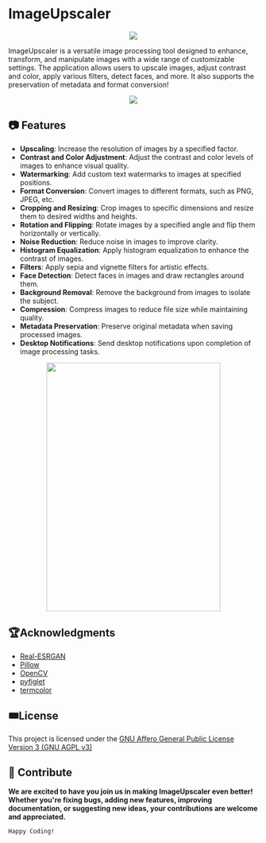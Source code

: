 # ImageUpscaler
<p align="center">
 <img  src="https://github.com/aa-sikkkk/ImageUpscaler/assets/152005759/095015d9-722f-4cd5-a881-7d57d66a51d7">
</p>


ImageUpscaler is a versatile image processing tool designed to enhance, transform, and manipulate images with a wide range of customizable settings. The application allows users to upscale images, adjust contrast and color, apply various filters, detect faces, and more. It also supports the preservation of metadata and format conversion!




<p align="center">
 <img src="https://github.com/aa-sikkkk/ImageUpscaler/assets/152005759/182e139b-2582-4070-a09d-cf249aa86878">
</p>


## 📷 Features

- **Upscaling**: Increase the resolution of images by a specified factor.
- **Contrast and Color Adjustment**: Adjust the contrast and color levels of images to enhance visual quality.
- **Watermarking**: Add custom text watermarks to images at specified positions.
- **Format Conversion**: Convert images to different formats, such as PNG, JPEG, etc.
- **Cropping and Resizing**: Crop images to specific dimensions and resize them to desired widths and heights.
- **Rotation and Flipping**: Rotate images by a specified angle and flip them horizontally or vertically.
- **Noise Reduction**: Reduce noise in images to improve clarity.
- **Histogram Equalization**: Apply histogram equalization to enhance the contrast of images.
- **Filters**: Apply sepia and vignette filters for artistic effects.
- **Face Detection**: Detect faces in images and draw rectangles around them.
- **Background Removal**: Remove the background from images to isolate the subject.
- **Compression**: Compress images to reduce file size while maintaining quality.
- **Metadata Preservation**: Preserve original metadata when saving processed images.
- **Desktop Notifications**: Send desktop notifications upon completion of image processing tasks.

<p align="center">
 <img width="350" height="500" src="https://github.com/aa-sikkkk/ImageUpscaler/assets/152005759/6fd814dc-02ef-4147-a30e-bded623efae1">
</p>


## 🏆Acknowledgments

- [Real-ESRGAN](https://github.com/xinntao/Real-ESRGAN)
- [Pillow](https://python-pillow.org/)
- [OpenCV](https://opencv.org/)
- [pyfiglet](https://github.com/pwaller/pyfiglet)
- [termcolor](https://pypi.org/project/termcolor/)

## 🎟️License 

This project is licensed under the [GNU Affero General Public License Version 3 (GNU AGPL v3)](https://github.com/aa-sikkkk/ImageUpscaler/blob/8e52b2b3c76b2847b588341534057a03d5861aee/LICENSE.txt)

## 🦮 Contribute 
**We are excited to have you join us in making ImageUpscaler even better! Whether you're fixing bugs, adding new features, improving documentation, or suggesting new ideas, your contributions are welcome and appreciated.**

 `Happy Coding!`
